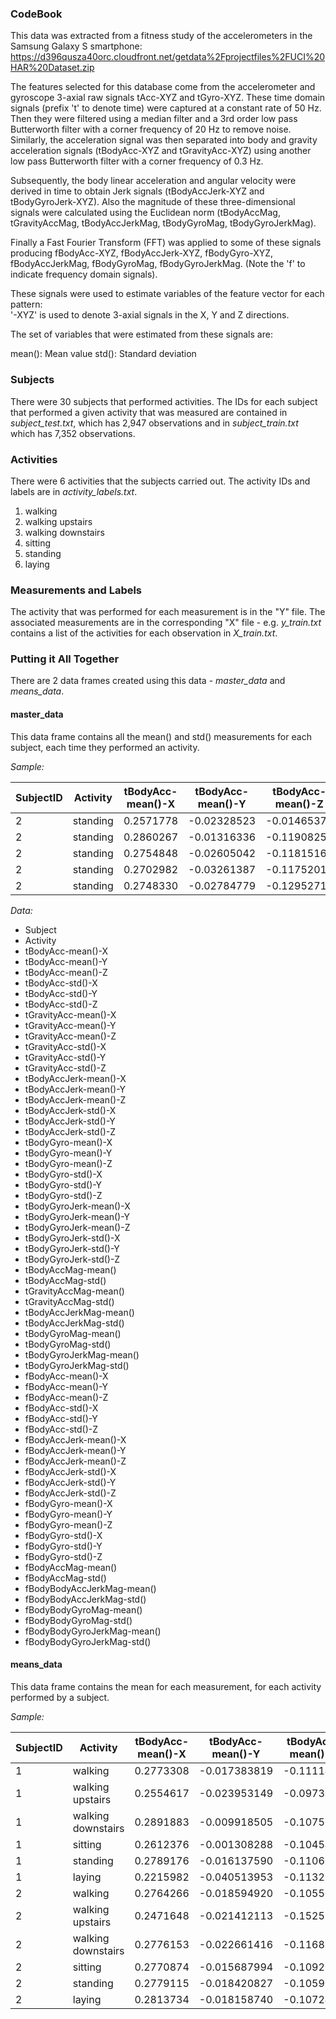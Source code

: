 ### CodeBook

This data was extracted from a fitness study of the accelerometers in the Samsung Galaxy S smartphone:
https://d396qusza40orc.cloudfront.net/getdata%2Fprojectfiles%2FUCI%20HAR%20Dataset.zip

The features selected for this database come from the accelerometer and gyroscope 3-axial raw signals tAcc-XYZ and tGyro-XYZ. These time domain signals (prefix 't' to denote time) were captured at a constant rate of 50 Hz. Then they were filtered using a median filter and a 3rd order low pass Butterworth filter with a corner frequency of 20 Hz to remove noise. Similarly, the acceleration signal was then separated into body and gravity acceleration signals (tBodyAcc-XYZ and tGravityAcc-XYZ) using another low pass Butterworth filter with a corner frequency of 0.3 Hz. 

Subsequently, the body linear acceleration and angular velocity were derived in time to obtain Jerk signals (tBodyAccJerk-XYZ and tBodyGyroJerk-XYZ). Also the magnitude of these three-dimensional signals were calculated using the Euclidean norm (tBodyAccMag, tGravityAccMag, tBodyAccJerkMag, tBodyGyroMag, tBodyGyroJerkMag). 

Finally a Fast Fourier Transform (FFT) was applied to some of these signals producing fBodyAcc-XYZ, fBodyAccJerk-XYZ, fBodyGyro-XYZ, fBodyAccJerkMag, fBodyGyroMag, fBodyGyroJerkMag. (Note the 'f' to indicate frequency domain signals). 

These signals were used to estimate variables of the feature vector for each pattern:  
'-XYZ' is used to denote 3-axial signals in the X, Y and Z directions.

The set of variables that were estimated from these signals are: 

mean(): Mean value
std(): Standard deviation

### Subjects

There were 30 subjects that performed activities. The IDs for each subject that performed a given activity that was measured are contained in *subject_test.txt*, which has 2,947 observations and in *subject_train.txt* which has 7,352 observations.

### Activities

There were 6 activities that the subjects carried out. The activity IDs and labels are in *activity_labels.txt*.

1. walking
2. walking upstairs
3. walking downstairs
4. sitting
5. standing
6. laying

### Measurements and Labels

The activity that was performed for each measurement is in the "Y" file. The associated measurements are in the corresponding "X" file - e.g. *y_train.txt* contains a list of the activities for each observation in *X_train.txt*. 

### Putting it All Together

There are 2 data frames created using this data - *master_data* and *means_data*.

#### master_data

This data frame contains all the mean() and std() measurements for each subject, each time they performed an activity.

*Sample:*

| SubjectID | Activity | tBodyAcc-mean()-X | tBodyAcc-mean()-Y | tBodyAcc-mean()-Z | tBodyAcc-std()-X |
| --------- | -------- | ----------------- | ----------------- | ----------------- | ---------------- |
|         2 | standing |     0.2571778     |    -0.02328523    |   -0.01465376     |    -0.9384040    |
|         2 | standing |     0.2860267     |    -0.01316336    |   -0.11908252     |    -0.9754147    |
|         2 | standing |     0.2754848     |    -0.02605042    |   -0.11815167     |    -0.9938190    |
|         2 | standing |     0.2702982     |    -0.03261387    |   -0.11752018     |    -0.9947428    |
|         2 | standing |     0.2748330     |    -0.02784779    |   -0.12952716     |    -0.9938525    |

*Data:*

- Subject
- Activity    
- tBodyAcc-mean()-X	
- tBodyAcc-mean()-Y	
- tBodyAcc-mean()-Z	
- tBodyAcc-std()-X	
- tBodyAcc-std()-Y	
- tBodyAcc-std()-Z	
- tGravityAcc-mean()-X
- tGravityAcc-mean()-Y	
- tGravityAcc-mean()-Z	
- tGravityAcc-std()-X	
- tGravityAcc-std()-Y	
- tGravityAcc-std()-Z	
- tBodyAccJerk-mean()-X	
- tBodyAccJerk-mean()-Y	
- tBodyAccJerk-mean()-Z	
- tBodyAccJerk-std()-X	
- tBodyAccJerk-std()-Y	
- tBodyAccJerk-std()-Z	
- tBodyGyro-mean()-X	
- tBodyGyro-mean()-Y	
- tBodyGyro-mean()-Z	
- tBodyGyro-std()-X	
- tBodyGyro-std()-Y	
- tBodyGyro-std()-Z	
- tBodyGyroJerk-mean()-X	
- tBodyGyroJerk-mean()-Y	
- tBodyGyroJerk-mean()-Z	
- tBodyGyroJerk-std()-X	
- tBodyGyroJerk-std()-Y	
- tBodyGyroJerk-std()-Z	
- tBodyAccMag-mean()	
- tBodyAccMag-std()	
- tGravityAccMag-mean()	
- tGravityAccMag-std()	
- tBodyAccJerkMag-mean()	
- tBodyAccJerkMag-std()	
- tBodyGyroMag-mean()	
- tBodyGyroMag-std()	
- tBodyGyroJerkMag-mean()	
- tBodyGyroJerkMag-std()	
- fBodyAcc-mean()-X	
- fBodyAcc-mean()-Y	
- fBodyAcc-mean()-Z	
- fBodyAcc-std()-X	
- fBodyAcc-std()-Y	
- fBodyAcc-std()-Z	
- fBodyAccJerk-mean()-X	
- fBodyAccJerk-mean()-Y	
- fBodyAccJerk-mean()-Z	
- fBodyAccJerk-std()-X	
- fBodyAccJerk-std()-Y	
- fBodyAccJerk-std()-Z	
- fBodyGyro-mean()-X	
- fBodyGyro-mean()-Y	
- fBodyGyro-mean()-Z	
- fBodyGyro-std()-X	
- fBodyGyro-std()-Y	
- fBodyGyro-std()-Z	
- fBodyAccMag-mean()	
- fBodyAccMag-std()	
- fBodyBodyAccJerkMag-mean()	
- fBodyBodyAccJerkMag-std()	
- fBodyBodyGyroMag-mean()	
- fBodyBodyGyroMag-std()	
- fBodyBodyGyroJerkMag-mean()	
- fBodyBodyGyroJerkMag-std()

#### means_data

This data frame contains the mean for each measurement, for each activity performed by a subject.

*Sample:*

| SubjectID |      Activity      | tBodyAcc-mean()-X | tBodyAcc-mean()-Y | tBodyAcc-mean()-Z | tBodyAcc-std()-X |
| --------- | ------------------ | ----------------- | ----------------- | ----------------- | ---------------- |
|         1 |            walking |     0.2773308     |    -0.017383819   |     -0.1111481    |    -0.28374026   |
|         1 |   walking upstairs |     0.2554617     |    -0.023953149   |     -0.0973020    |    -0.35470803   |
|         1 | walking downstairs |     0.2891883     |    -0.009918505   |     -0.1075662    |     0.03003534   |
|         1 |            sitting |     0.2612376     |    -0.001308288   |     -0.1045442    |    -0.97722901   |
|         1 |           standing |     0.2789176     |    -0.016137590   |     -0.1106018    |    -0.99575990   |
|         1 |             laying |     0.2215982     |    -0.040513953   |     -0.1132036    |    -0.92805647   |
|         2 |            walking |     0.2764266     |    -0.018594920   |     -0.1055004    |    -0.42364284   |
|         2 |   walking upstairs |     0.2471648     |    -0.021412113   |     -0.1525139    |    -0.30437641   |
|         2 | walking downstairs |     0.2776153     |    -0.022661416   |     -0.1168129    |     0.04636668   |
|         2 |            sitting |     0.2770874     |    -0.015687994   |     -0.1092183    |    -0.98682228   |
|         2 |           standing |     0.2779115     |    -0.018420827   |     -0.1059085    |    -0.98727189   |
|         2 |             laying |     0.2813734     |    -0.018158740   |     -0.1072456    |    -0.97405946   |

